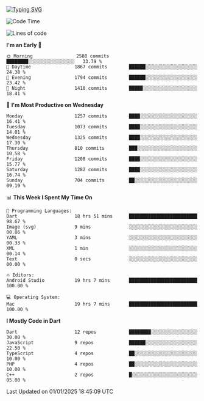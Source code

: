 
<a href="https://git.io/typing-svg"><img src="https://readme-typing-svg.demolab.com?font=Source+Code+Pro&pause=1000&random=false&width=435&lines=Hey+%F0%9F%A5%B6+iam+Yaskraz" alt="Typing SVG" /></a>
<!--START_SECTION:waka-->
![Code Time](http://img.shields.io/badge/Code%20Time-881%20hrs%206%20mins-blue)

![Lines of code](https://img.shields.io/badge/From%20Hello%20World%20I%27ve%20Written-4.7%20million%20lines%20of%20code-blue)

**I'm an Early 🐤** 

```text
🌞 Morning                2588 commits        ████████░░░░░░░░░░░░░░░░░   33.79 % 
🌆 Daytime                1867 commits        ██████░░░░░░░░░░░░░░░░░░░   24.38 % 
🌃 Evening                1794 commits        ██████░░░░░░░░░░░░░░░░░░░   23.42 % 
🌙 Night                  1410 commits        █████░░░░░░░░░░░░░░░░░░░░   18.41 % 
```
📅 **I'm Most Productive on Wednesday** 

```text
Monday                   1257 commits        ████░░░░░░░░░░░░░░░░░░░░░   16.41 % 
Tuesday                  1073 commits        ████░░░░░░░░░░░░░░░░░░░░░   14.01 % 
Wednesday                1325 commits        ████░░░░░░░░░░░░░░░░░░░░░   17.30 % 
Thursday                 810 commits         ███░░░░░░░░░░░░░░░░░░░░░░   10.58 % 
Friday                   1208 commits        ████░░░░░░░░░░░░░░░░░░░░░   15.77 % 
Saturday                 1282 commits        ████░░░░░░░░░░░░░░░░░░░░░   16.74 % 
Sunday                   704 commits         ██░░░░░░░░░░░░░░░░░░░░░░░   09.19 % 
```


📊 **This Week I Spent My Time On** 

```text
💬 Programming Languages: 
Dart                     18 hrs 51 mins      █████████████████████████   98.67 % 
Image (svg)              9 mins              ░░░░░░░░░░░░░░░░░░░░░░░░░   00.86 % 
YAML                     3 mins              ░░░░░░░░░░░░░░░░░░░░░░░░░   00.33 % 
XML                      1 min               ░░░░░░░░░░░░░░░░░░░░░░░░░   00.14 % 
Text                     0 secs              ░░░░░░░░░░░░░░░░░░░░░░░░░   00.00 % 

🔥 Editors: 
Android Studio           19 hrs 7 mins       █████████████████████████   100.00 % 

💻 Operating System: 
Mac                      19 hrs 7 mins       █████████████████████████   100.00 % 
```

**I Mostly Code in Dart** 

```text
Dart                     12 repos            ████████░░░░░░░░░░░░░░░░░   30.00 % 
JavaScript               9 repos             ██████░░░░░░░░░░░░░░░░░░░   22.50 % 
TypeScript               4 repos             ██░░░░░░░░░░░░░░░░░░░░░░░   10.00 % 
PHP                      4 repos             ██░░░░░░░░░░░░░░░░░░░░░░░   10.00 % 
C++                      2 repos             █░░░░░░░░░░░░░░░░░░░░░░░░   05.00 % 
```




 Last Updated on 01/01/2025 18:45:09 UTC
<!--END_SECTION:waka-->

